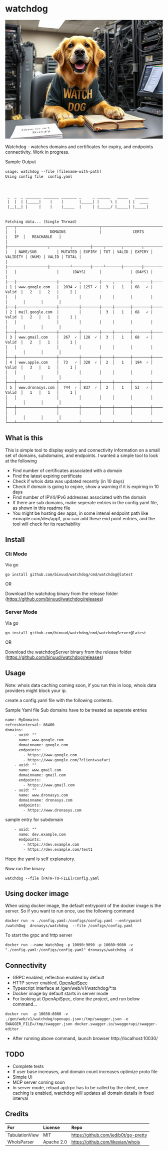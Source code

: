 # watchdog

![WatchDog](assets/watchdog.png)

Watchdog - watches domains and certificates for expiry, and endpoints connectivity.
Work in progress.

Sample Output
```
usage: watchdog --file [filename-with-path]
Using config file  config.yaml



 _  _  _ _______ _______ _______ _     _ ______   _____   ______
 |  |  | |_____|    |    |       |_____| |     \ |     | |  ____
 |__|__| |     |    |    |_____  |     | |_____/ |_____| |_____|
                                                                
    
Fetching data... (Single Thread)
┌───┬─────────────────────────────────────┬─────────────────────────────────┬───────┬───────────────┐
│   │               DOMAINS               │              CERTS              │   IP  │   REACHABLE   │
│   ├──────────────────┬─────────┬────────┼─────┬───────┬────────┬──────────┼───────┼───────┬───────┤
│   │ NAME/SUB         │ MUTATED │ EXPIRY │ TOT │ VALID │ EXPIRY │ VALIDITY │ (NUM) │ VALID │ TOTAL │
│   ├──────────────────┼─────────┴────────┼─────┴───────┼────────┼──────────┴───────┴───────┴───────┤
│   │                  │      (DAYS)      │             │ (DAYS) │                                  │
├───┼──────────────────┼─────────┬────────┼─────┬───────┼────────┼──────────┬───────┬───────┬───────┤
│ 1 │ www.google.com   │  2034 ✓ │ 1257 ✓ │  3  │   1   │ 68   ✓ │   Valid  │   2   │   2   │     2 │
│   │                  │         │        │     │       │        │          │       │       │       │
├───┼──────────────────┼─────────┼────────┼─────┼───────┼────────┼──────────┼───────┼───────┼───────┤
│ 2 │ mail.google.com  │         │        │  3  │   1   │ 68   ✓ │   Valid  │   2   │   1   │     1 │
│   │                  │         │        │     │       │        │          │       │       │       │
├───┼──────────────────┼─────────┼────────┼─────┼───────┼────────┼──────────┼───────┼───────┼───────┤
│ 3 │ www.gmail.com    │  267  ✓ │ 128  ✓ │  3  │   1   │ 68   ✓ │   Valid  │   2   │   1   │     1 │
│   │                  │         │        │     │       │        │          │       │       │       │
├───┼──────────────────┼─────────┼────────┼─────┼───────┼────────┼──────────┼───────┼───────┼───────┤
│ 4 │ www.apple.com    │  73   ✓ │ 320  ✓ │  2  │   1   │ 194  ✓ │   Valid  │   3   │   1   │     1 │
│   │                  │         │        │     │       │        │          │       │       │       │
├───┼──────────────────┼─────────┼────────┼─────┼───────┼────────┼──────────┼───────┼───────┼───────┤
│ 5 │ www.dronasys.com │  744  ✓ │ 837  ✓ │  2  │   1   │ 53   ✓ │   Valid  │   1   │   1   │     1 │
│   │                  │         │        │     │       │        │          │       │       │       │
├───┼──────────────────┼─────────┼────────┼─────┼───────┼────────┼──────────┼───────┼───────┼───────┤
│   │                  │         │        │     │       │        │          │       │       │       │
└───┴──────────────────┴─────────┴────────┴─────┴───────┴────────┴──────────┴───────┴───────┴───────┘
```

## What is this
This is simple tool to display expiry and connectivity information on a small set of domains, subdomains, and endpoints. I wanted a simple tool to look at the following
* Find number of certificates associated with a domain
* Find the latest expiring certificate
* Check if whois data was updated recently (in 10 days)
* Check if domain is going to expire, show a warning if it is expiring in 10 days
* Find number of IPV4/IPv6 addresses associated with the domain
* If there are sub domains, make seperate entries in the config.yaml file, as shown in this readme file
* You might be hosting dev apps, in some intenal endpoint path like exmaple.com/dev/app1, you can add these
end point entries, and the tool will check for its reachability

## Install

### Cli Mode

Via go
```
go install github.com/binuud/watchdog/cmd/watchdog@latest
```
OR

Download the watchdog binary from the release folder (https://github.com/binuud/watchdog/releases)

### Server Mode

Via go
```
go install github.com/binuud/watchdog/cmd/watchdogServer@latest
```
OR

Download the watchdogServer binary from the release folder (https://github.com/binuud/watchdog/releases)

## Usage

Note: whois data caching coming soon, if you run this in loop, whois data providers might block your ip.

create a config.yaml file with the following contents.

Sample Yaml file
Sub domains have to be treated as seperate entries
```
name: MyDomains
refreshinterval: 86400
domains:
    - uuid: ""
      name: www.google.com
      domainname: google.com
      endpoints:
        - https://www.google.com
        - https://www.google.com/?client=safari
    - uuid: ""
      name: www.gmail.com
      domainname: gmail.com
      endpoints:
        - https://www.gmail.com
    - uuid: ""
      name: www.dronasys.com
      domainname: dronasys.com
      endpoints:
        - https://www.dronasys.com
```

sample entry for subdomain
```
    - uuid: ""
      name: dev.example.com
      endpoints:
        - https://dev.example.com
        - https://dev.example.com/test1
```
Hope the yaml is self explanatory.

Now run the binary

```
watchdog --file [PATH-TO-FILE]/config.yaml
```




## Using docker image

When using docker image, the default entrypoint of the docker image is the server. So if you want to 
run once, use the following command
```
docker run -v ./config.yaml:/configs/config.yaml --entrypoint /watchDog  dronasys/watchdog  --file /configs/config.yaml   
```

To start the grpc and http server 
```
docker run --name WatchDog -p 10090:9090 -p 10080:9080 -v  "./config.yaml:/configs/config.yaml" dronasys/watchdog -d
```

## Connectivity

* GRPC enabled, reflection enabled by default
* HTTP server enabled, [OpenApiSpec](/gen/web/v1/watchdog/openapi.json)
* Typescript interface at /gen/web/v1/watchdog/*.ts
* Docker image by default starts in server mode
* For looking at OpenApiSpec, clone the project, and run below command...
```
docker run  -p 10030:8080 -v ./gen/web/v1/watchdog/openapi.json:/tmp/swagger.json -e SWAGGER_FILE=/tmp/swagger.json docker.swagger.io/swaggerapi/swagger-editor
```
*  After running above command, launch browser http://localhost:10030/

## TODO
* Complete tests
* If user base increases, and domain count increases optimize proto file
* Simple UI
* MCP server coming soon
* In server mode, reload api/rpc has to be called by the client, once caching is enabled, watchdog will updates all domain details in fixed interval

## Credits

| For             | License     | Repo                                    | 
| :---            |    :----    |          :---                           |
| TabulationView  | MIT         | https://github.com/jedib0t/go-pretty    |
| WhoIsParser     | Apache 2.0  | https://github.com/likexian/whois       |